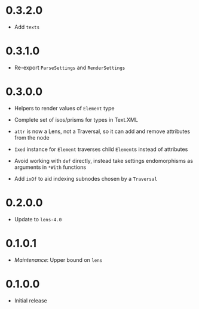 0.3.2.0
=======

  * Add `texts`

0.3.1.0
=======

  * Re-export `ParseSettings` and `RenderSettings`

0.3.0.0
=======

  * Helpers to render values of `Element` type

  * Complete set of isos/prisms for types in Text.XML

  * `attr` is now a Lens, not a Traversal, so it can add and remove attributes from the node

  * `Ixed` instance for `Element` traverses child `Element`s instead of attributes

  * Avoid working with `def` directly, instead take settings endomorphisms as arguments in `*With` functions

  * Add `ixOf` to aid indexing subnodes chosen by a `Traversal`

0.2.0.0
=======

  * Update to `lens-4.0`

0.1.0.1
=======

  * _Maintenance_: Upper bound on `lens`

0.1.0.0
=======

  * Initial release
